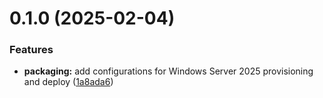 # 0.1.0 (2025-02-04)


### Features

* **packaging:** add configurations for Windows Server 2025 provisioning and deploy ([1a8ada6](https://github.com/syselement/packertron-vms/commit/1a8ada6e141ae642c5903d54def8072449bb885b))



